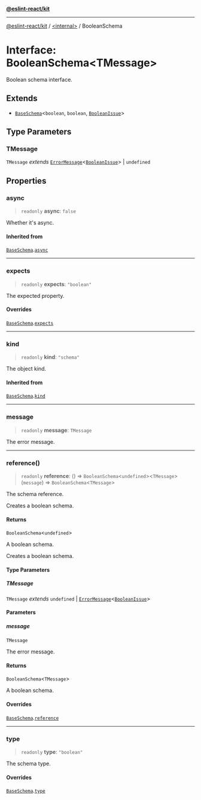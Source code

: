 [**@eslint-react/kit**](../../README.md)

***

[@eslint-react/kit](../../README.md) / [\<internal\>](../README.md) / BooleanSchema

# Interface: BooleanSchema\<TMessage\>

Boolean schema interface.

## Extends

- [`BaseSchema`](BaseSchema.md)\<`boolean`, `boolean`, [`BooleanIssue`](BooleanIssue.md)\>

## Type Parameters

### TMessage

`TMessage` *extends* [`ErrorMessage`](../type-aliases/ErrorMessage.md)\<[`BooleanIssue`](BooleanIssue.md)\> \| `undefined`

## Properties

### async

> `readonly` **async**: `false`

Whether it's async.

#### Inherited from

[`BaseSchema`](BaseSchema.md).[`async`](BaseSchema.md#async)

***

### expects

> `readonly` **expects**: `"boolean"`

The expected property.

#### Overrides

[`BaseSchema`](BaseSchema.md).[`expects`](BaseSchema.md#expects)

***

### kind

> `readonly` **kind**: `"schema"`

The object kind.

#### Inherited from

[`BaseSchema`](BaseSchema.md).[`kind`](BaseSchema.md#kind)

***

### message

> `readonly` **message**: `TMessage`

The error message.

***

### reference()

> `readonly` **reference**: () => `BooleanSchema`\<`undefined`\>\<`TMessage`\>(`message`) => `BooleanSchema`\<`TMessage`\>

The schema reference.

Creates a boolean schema.

#### Returns

`BooleanSchema`\<`undefined`\>

A boolean schema.

Creates a boolean schema.

#### Type Parameters

##### TMessage

`TMessage` *extends* `undefined` \| [`ErrorMessage`](../type-aliases/ErrorMessage.md)\<[`BooleanIssue`](BooleanIssue.md)\>

#### Parameters

##### message

`TMessage`

The error message.

#### Returns

`BooleanSchema`\<`TMessage`\>

A boolean schema.

#### Overrides

[`BaseSchema`](BaseSchema.md).[`reference`](BaseSchema.md#reference)

***

### type

> `readonly` **type**: `"boolean"`

The schema type.

#### Overrides

[`BaseSchema`](BaseSchema.md).[`type`](BaseSchema.md#type)
